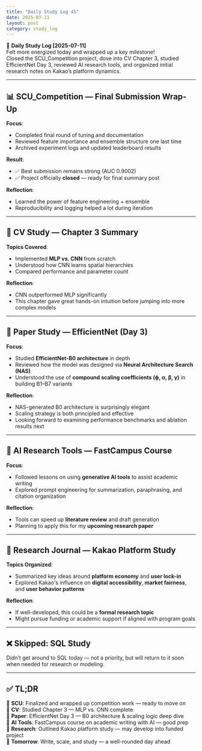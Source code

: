 ```yaml
---
title: "Daily Study Log 45"
date: 2025-07-11
layout: post
category: study_log
---
```


🧠 **Daily Study Log [2025-07-11]**  
Felt more energized today and wrapped up a key milestone!  
Closed the SCU_Competition project, dove into CV Chapter 3, studied EfficientNet Day 3, reviewed AI research tools, and organized initial research notes on Kakao’s platform dynamics.

---

## 📊 SCU_Competition — Final Submission Wrap-Up

**Focus**:  
- Completed final round of tuning and documentation  
- Reviewed feature importance and ensemble structure one last time  
- Archived experiment logs and updated leaderboard results

**Result**:  
- ✅ Best submission remains strong (AUC 0.9002)  
- ✅ Project officially **closed** — ready for final summary post

**Reflection**:  
- Learned the power of feature engineering + ensemble  
- Reproducibility and logging helped a lot during iteration

---

## 🧠 CV Study — Chapter 3 Summary

**Topics Covered**:  
- Implemented **MLP vs. CNN** from scratch  
- Understood how CNN learns spatial hierarchies  
- Compared performance and parameter count

**Reflection**:  
- CNN outperformed MLP significantly  
- This chapter gave great hands-on intuition before jumping into more complex models

---

## 📘 Paper Study — EfficientNet (Day 3)

**Focus**:  
- Studied **EfficientNet-B0 architecture** in depth  
- Reviewed how the model was designed via **Neural Architecture Search (NAS)**  
- Understood the use of **compound scaling coefficients (ϕ, α, β, γ)** in building B1–B7 variants

**Reflection**:  
- NAS-generated B0 architecture is surprisingly elegant  
- Scaling strategy is both principled and effective  
- Looking forward to examining performance benchmarks and ablation results next

---

## 🧪 AI Research Tools — FastCampus Course

**Focus**:  
- Followed lessons on using **generative AI tools** to assist academic writing  
- Explored prompt engineering for summarization, paraphrasing, and citation organization

**Reflection**:  
- Tools can speed up **literature review** and draft generation  
- Planning to apply this for my **upcoming research paper**

---

## 🧠 Research Journal — Kakao Platform Study

**Topics Organized**:  
- Summarized key ideas around **platform economy** and **user lock-in**  
- Explored Kakao's influence on **digital accessibility**, **market fairness**, and **user behavior patterns**

**Reflection**:  
- If well-developed, this could be a **formal research topic**  
- Might pursue funding or academic support if aligned with program goals

---

## ❌ Skipped: SQL Study

Didn’t get around to SQL today — not a priority, but will return to it soon when needed for research or modeling.

---

## ✅ TL;DR

📍 **SCU**: Finalized and wrapped up competition work — ready to move on  
📍 **CV**: Studied Chapter 3 — MLP vs. CNN complete  
📍 **Paper**: EfficientNet Day 3 — B0 architecture & scaling logic deep dive  
📍 **AI Tools**: FastCampus course on academic writing with AI — good prep  
📍 **Research**: Outlined Kakao platform study — may develop into funded project  
📍 **Tomorrow**: Write, scale, and study — a well-rounded day ahead
